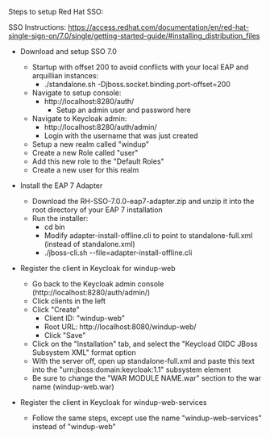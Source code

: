Steps to setup Red Hat SSO:

SSO Instructions:
https://access.redhat.com/documentation/en/red-hat-single-sign-on/7.0/single/getting-started-guide/#installing_distribution_files

 - Download and setup SSO 7.0
	- Startup with offset 200 to avoid conflicts with your local EAP and arquillian instances:
		- ./standalone.sh -Djboss.socket.binding.port-offset=200
	- Navigate to setup console:
		- http://localhost:8280/auth/
			- Setup an admin user and password here
	- Navigate to Keycloak admin:
		- http://localhost:8280/auth/admin/
		- Login with the username that was just created
	- Setup a new realm called "windup"
	- Create a new Role called "user"
	- Add this new role to the "Default Roles"
	- Create a new user for this realm



 - Install the EAP 7 Adapter
	- Download the RH-SSO-7.0.0-eap7-adapter.zip and unzip it into the root directory of your EAP 7 installation
	- Run the installer: 
		- cd bin
		- Modify adapter-install-offline.cli to point to standalone-full.xml (instead of standalone.xml)
		- ./jboss-cli.sh --file=adapter-install-offline.cli

 - Register the client in Keycloak for windup-web
	- Go back to the Keycloak admin console (http://localhost:8280/auth/admin/)
	- Click clients in the left
	- Click "Create"
		- Client ID: "windup-web"
		- Root URL: http://localhost:8080/windup-web/
		- Click "Save"
	- Click on the "Installation" tab, and select the "Keycload OIDC JBoss Subsystem XML" format option
	- With the server off, open up standalone-full.xml and paste this text into the "urn:jboss:domain:keycloak:1.1" subsystem element
	- Be sure to change the "WAR MODULE NAME.war" section to the war name (windup-web.war)

 - Register the client in Keycloak for windup-web-services
	- Follow the same steps, except use the name "windup-web-services" instead of "windup-web"



